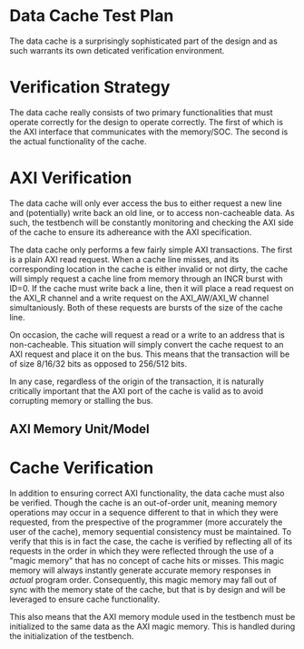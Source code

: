 


# Data Cache Test Plan

The data cache is a surprisingly sophisticated part of the design and as such warrants its own deticated verification environment.

# Verification Strategy

The data cache really consists of two primary functionalities that must operate correctly for the design to operate correctly. The first of which is the AXI interface that communicates with the memory/SOC. The second is the actual functionality of the cache. 

# AXI Verification
The data cache will only ever access the bus to either request a new line and (potentially) write back an old line, or to access non-cacheable data. As such, the testbench will be constantly monitoring and checking the AXI side of the cache to ensure its adhereance with the AXI specification. 

The data cache only performs a few fairly simple AXI transactions. The first is a plain AXI read request. When a cache line misses, and its corresponding location in the cache is either invalid or not dirty, the cache will simply request a cache line from memory through an INCR burst with ID=0. If the cache must write back a line, then it will place a read request on the AXI_R channel and a write request on the AXI_AW/AXI_W channel simultaniously. Both of these requests are bursts of the size of the cache line. 

On occasion, the cache will request a read or a write to an address that is non-cacheable. This situation will simply convert the cache request to an AXI request and place it on the bus. This means that the transaction will be of size 8/16/32 bits as opposed to 256/512 bits. 

In any case, regardless of the origin of the transaction, it is naturally critically important that the AXI port of the cache is valid as to avoid corrupting memory or stalling the bus.


## AXI Memory Unit/Model

# Cache Verification
In addition to ensuring correct AXI functionality, the data cache must also be verified. Though the cache is an out-of-order unit, meaning memory operations may occur in a sequence different to that in which they were requested, from the prespective of the programmer (more accurately the user of the cache), memory sequential consistency must be maintained. To verify that this is in fact the case, the cache is verified by reflecting all of its requests in the order in which they were reflected through the use of a "magic memory" that has no concept of cache hits or misses. This magic memory will always instantly generate accurate memory responses in *actual* program order. Consequently, this magic memory may fall out of sync with the memory state of the cache, but that is by design and will be leveraged to ensure cache functionality. 

This also means that the AXI memory module used in the testbench must be initialized to the same data as the AXI magic memory. This is handled during the initialization of the testbench. 